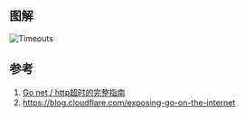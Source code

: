 

## 图解

![Timeouts](https://cdn.jsdelivr.net/gh/yezihack/assets/b/20200610152339.png?imageslim)

## 参考

1. [Go net / http超时的完整指南](https://blog.cloudflare.com/the-complete-guide-to-golang-net-http-timeouts/)
2. https://blog.cloudflare.com/exposing-go-on-the-internet